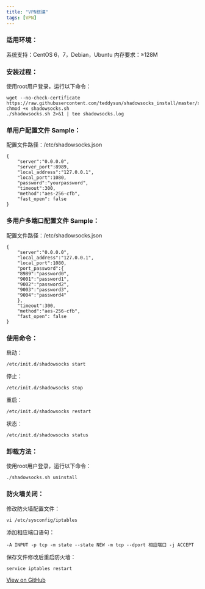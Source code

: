 ```yaml
---
title: "VPN搭建"
tags: [VPN]
---
```



### 适用环境：
系统支持：CentOS 6，7，Debian，Ubuntu
内存要求：≥128M

### 安装过程：
使用root用户登录，运行以下命令：

	wget --no-check-certificate https://raw.githubusercontent.com/teddysun/shadowsocks_install/master/shadowsocks.sh
	chmod +x shadowsocks.sh
	./shadowsocks.sh 2>&1 | tee shadowsocks.log


### 单用户配置文件 Sample：
配置文件路径：/etc/shadowsocks.json

	{
	    "server":"0.0.0.0",
	    "server_port":8989,
	    "local_address":"127.0.0.1",
	    "local_port":1080,
	    "password":"yourpassword",
	    "timeout":300,
	    "method":"aes-256-cfb",
	    "fast_open": false
	}


### 多用户多端口配置文件 Sample：
配置文件路径：/etc/shadowsocks.json

	{
	    "server":"0.0.0.0",
	    "local_address":"127.0.0.1",
	    "local_port":1080,
	    "port_password":{
	    "8989":"password0",
	    "9001":"password1",
	    "9002":"password2",
	    "9003":"password3",
	    "9004":"password4"
	    },
	    "timeout":300,
	    "method":"aes-256-cfb",
	    "fast_open": false
	}


### 使用命令：
启动：

	/etc/init.d/shadowsocks start


停止：

	/etc/init.d/shadowsocks stop


重启：

	/etc/init.d/shadowsocks restart


状态：

	/etc/init.d/shadowsocks status


### 卸载方法：
使用root用户登录，运行以下命令：

	./shadowsocks.sh uninstall


### 防火墙关闭：

修改防火墙配置文件：

	vi /etc/sysconfig/iptables


添加相应端口语句：

	-A INPUT -p tcp -m state --state NEW -m tcp --dport 相应端口 -j ACCEPT


保存文件修改后重启防火墙：

	service iptables restart



<a href="https://github.com/imlengyue/imlengyue.github.io" target="_blank" class="btn btn-success"><i class="fa fa-github fa-lg"></i> View on GitHub</a>
